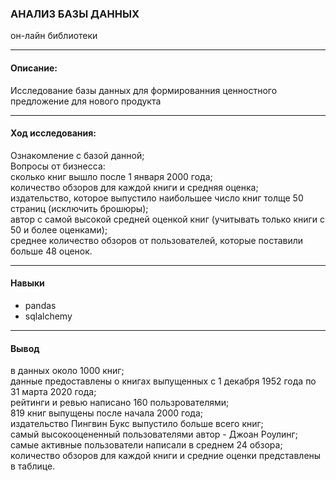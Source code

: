 ### АНАЛИЗ БАЗЫ ДАННЫХ
он-лайн библиотеки
____________________________________________
#### Описание:
 Исследование базы данных для формированния ценностного предложение для нового продукта
______________________________________________
#### Ход исследования:
Ознакомление с базой данной;   
Вопросы от бизнесса:   
сколько книг вышло после 1 января 2000 года;   
количество обзоров для каждой книги и средняя оценка;   
издательство, которое выпустило наибольшее число книг толще 50 страниц (исключить брошюры);   
автор с самой высокой средней оценкой книг (учитывать только книги с 50 и более оценками);   
среднее количество обзоров от пользователей, которые поставили больше 48 оценок.   
_______________________________________________
#### Навыки
- pandas
- sqlalchemy
_______________________________________________
#### Вывод
в данных около 1000 книг;   
данные предоставлены о книгах выпущенных с 1 декабря 1952 года по 31 марта 2020 года;   
рейтинги и ревью написано 160 пользрователями;   
819 книг выпущены после начала 2000 года;   
издательство Пингвин Букс выпустило больше всего книг;   
cамый высокооцененный пользователями автор - Джоан Роулинг;   
cамые активные пользователи написали в среднем 24 обзора;   
количество обзоров для каждой книги и средние оценки представлены в таблице.   
